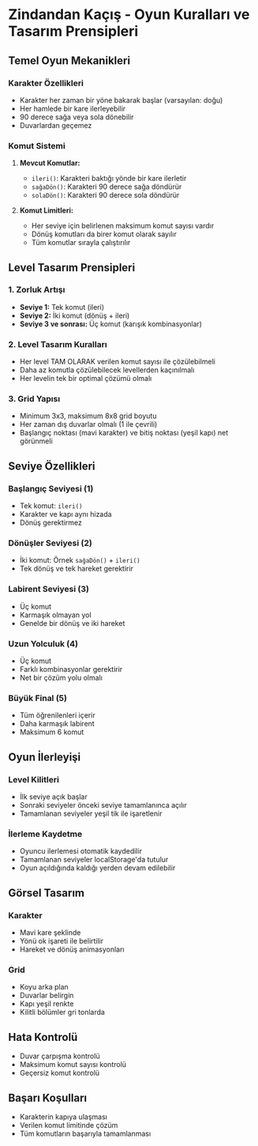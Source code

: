 # Zindandan Kaçış - Oyun Kuralları ve Tasarım Prensipleri

## Temel Oyun Mekanikleri

### Karakter Özellikleri
- Karakter her zaman bir yöne bakarak başlar (varsayılan: doğu)
- Her hamlede bir kare ilerleyebilir
- 90 derece sağa veya sola dönebilir
- Duvarlardan geçemez

### Komut Sistemi
1. **Mevcut Komutlar:**
   - `ileri()`: Karakteri baktığı yönde bir kare ilerletir
   - `sağaDön()`: Karakteri 90 derece sağa döndürür
   - `solaDön()`: Karakteri 90 derece sola döndürür

2. **Komut Limitleri:**
   - Her seviye için belirlenen maksimum komut sayısı vardır
   - Dönüş komutları da birer komut olarak sayılır
   - Tüm komutlar sırayla çalıştırılır

## Level Tasarım Prensipleri

### 1. Zorluk Artışı
- **Seviye 1:** Tek komut (ileri)
- **Seviye 2:** İki komut (dönüş + ileri)
- **Seviye 3 ve sonrası:** Üç komut (karışık kombinasyonlar)

### 2. Level Tasarım Kuralları
- Her level TAM OLARAK verilen komut sayısı ile çözülebilmeli
- Daha az komutla çözülebilecek levellerden kaçınılmalı
- Her levelin tek bir optimal çözümü olmalı

### 3. Grid Yapısı
- Minimum 3x3, maksimum 8x8 grid boyutu
- Her zaman dış duvarlar olmalı (1 ile çevrili)
- Başlangıç noktası (mavi karakter) ve bitiş noktası (yeşil kapı) net görünmeli

## Seviye Özellikleri

### Başlangıç Seviyesi (1)
- Tek komut: `ileri()`
- Karakter ve kapı aynı hizada
- Dönüş gerektirmez

### Dönüşler Seviyesi (2)
- İki komut: Örnek `sağaDön()` + `ileri()`
- Tek dönüş ve tek hareket gerektirir

### Labirent Seviyesi (3)
- Üç komut
- Karmaşık olmayan yol
- Genelde bir dönüş ve iki hareket

### Uzun Yolculuk (4)
- Üç komut
- Farklı kombinasyonlar gerektirir
- Net bir çözüm yolu olmalı

### Büyük Final (5)
- Tüm öğrenilenleri içerir
- Daha karmaşık labirent
- Maksimum 6 komut

## Oyun İlerleyişi

### Level Kilitleri
- İlk seviye açık başlar
- Sonraki seviyeler önceki seviye tamamlanınca açılır
- Tamamlanan seviyeler yeşil tik ile işaretlenir

### İlerleme Kaydetme
- Oyuncu ilerlemesi otomatik kaydedilir
- Tamamlanan seviyeler localStorage'da tutulur
- Oyun açıldığında kaldığı yerden devam edilebilir

## Görsel Tasarım

### Karakter
- Mavi kare şeklinde
- Yönü ok işareti ile belirtilir
- Hareket ve dönüş animasyonları

### Grid
- Koyu arka plan
- Duvarlar belirgin
- Kapı yeşil renkte
- Kilitli bölümler gri tonlarda

## Hata Kontrolü
- Duvar çarpışma kontrolü
- Maksimum komut sayısı kontrolü
- Geçersiz komut kontrolü

## Başarı Koşulları
- Karakterin kapıya ulaşması
- Verilen komut limitinde çözüm
- Tüm komutların başarıyla tamamlanması 